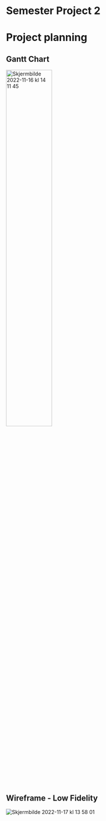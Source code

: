 # Semester Project 2

# Project planning

## Gantt Chart

<img width="50%" alt="Skjermbilde 2022-11-16 kl  14 11 45" src="https://user-images.githubusercontent.com/91594315/202190315-6206e280-6ba0-443d-86b4-900273bc210c.png">

## Wireframe - Low Fidelity

![Skjermbilde 2022-11-17 kl  13 58 01](https://user-images.githubusercontent.com/91594315/202453404-c33f54b1-6d2f-4cd5-bc93-41c65b8e8c5e.png)
